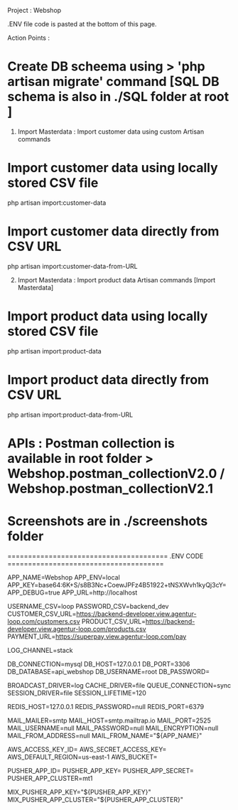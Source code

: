 Project : Webshop

.ENV file code is pasted at the bottom of this page.

Action Points : 
# Create DB scheema using > 'php artisan migrate' command [SQL DB schema is also in ./SQL folder at root ]

1. Import Masterdata : Import customer data using custom Artisan commands

# Import customer data using locally stored CSV file
php artisan import:customer-data

# Import customer data directly from CSV URL
php artisan import:customer-data-from-URL

2. Import Masterdata : Import product data Artisan commands [Import Masterdata]

# Import product data using locally stored CSV file
php artisan import:product-data

# Import product data directly from CSV URL
php artisan import:product-data-from-URL

# APIs : Postman collection is available in root folder > Webshop.postman_collectionV2.0 / Webshop.postman_collectionV2.1
# Screenshots are in ./screenshots folder

======================================= .ENV CODE ======================================

APP_NAME=Webshop
APP_ENV=local
APP_KEY=base64:6K+S/s8B3Nc+CoewJPFz4B51922+tNSXWvh1kyQj3cY=
APP_DEBUG=true
APP_URL=http://localhost

USERNAME_CSV=loop
PASSWORD_CSV=backend_dev
CUSTOMER_CSV_URL=https://backend-developer.view.agentur-loop.com/customers.csv
PRODUCT_CSV_URL=https://backend-developer.view.agentur-loop.com/products.csv
PAYMENT_URL=https://superpay.view.agentur-loop.com/pay

LOG_CHANNEL=stack

DB_CONNECTION=mysql
DB_HOST=127.0.0.1
DB_PORT=3306
DB_DATABASE=api_webshop
DB_USERNAME=root
DB_PASSWORD=

BROADCAST_DRIVER=log
CACHE_DRIVER=file
QUEUE_CONNECTION=sync
SESSION_DRIVER=file
SESSION_LIFETIME=120

REDIS_HOST=127.0.0.1
REDIS_PASSWORD=null
REDIS_PORT=6379

MAIL_MAILER=smtp
MAIL_HOST=smtp.mailtrap.io
MAIL_PORT=2525
MAIL_USERNAME=null
MAIL_PASSWORD=null
MAIL_ENCRYPTION=null
MAIL_FROM_ADDRESS=null
MAIL_FROM_NAME="${APP_NAME}"

AWS_ACCESS_KEY_ID=
AWS_SECRET_ACCESS_KEY=
AWS_DEFAULT_REGION=us-east-1
AWS_BUCKET=

PUSHER_APP_ID=
PUSHER_APP_KEY=
PUSHER_APP_SECRET=
PUSHER_APP_CLUSTER=mt1

MIX_PUSHER_APP_KEY="${PUSHER_APP_KEY}"
MIX_PUSHER_APP_CLUSTER="${PUSHER_APP_CLUSTER}"

